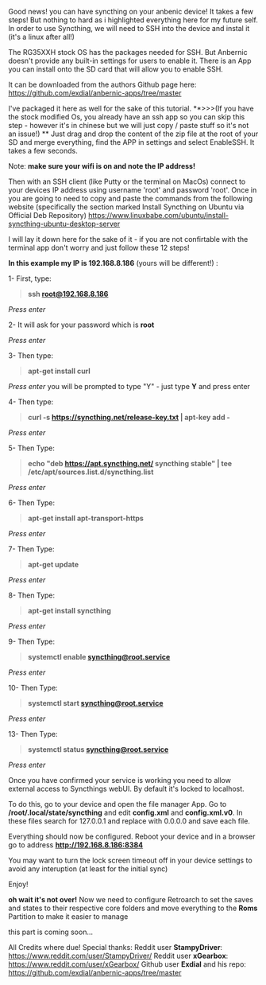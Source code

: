 Good news! you can have syncthing on your anbenic device!
It takes a few steps! But nothing to hard as i highlighted everything here for my future self.
In order to use Syncthing, we will need to SSH into the device and instal it (it's a linux after all!)

The RG35XXH stock OS has the packages needed for SSH. But Anbernic doesn't provide any built-in settings for users to enable it. 
There is an App you can install onto the SD card that will allow you to enable SSH. 

It can be downloaded from the authors Github page here: 
https://github.com/exdial/anbernic-apps/tree/master


I've packaged it here as well for the sake of this tutorial. 
**>>>(If you have the stock modified Os, you already have an ssh app so you can skip this step - however it's in chinese but we will just copy / paste stuff so it's not an issue!)
**
Just drag and drop the content of the zip file at the root of your SD and merge everything, find the APP in settings and select EnableSSH. 
It takes a few seconds. 

Note: **make sure your wifi is on and note the IP address!**

Then with an SSH client (like Putty or the terminal on MacOs) connect to your devices IP address using username 'root' and password 'root'. 
Once in you are going to need to copy and paste the commands from the following website (specifically the section marked Install Syncthing on Ubuntu via Official Deb Repository) 
https://www.linuxbabe.com/ubuntu/install-syncthing-ubuntu-desktop-server

I will lay it down here for the sake of it - if you are not confirtable with the terminal app don't worry and just follow these 12 steps!

**In this example my IP is 192.168.8.186** (yours will be different!) :

1- First, type:

> **ssh root@192.168.8.186**

_Press enter_


2- It will ask for your password which is **root**

_Press enter_


3- Then type:

> **apt-get install curl**

_Press enter_
you will be prompted to type "Y" - just type **Y** and press enter

4- Then type:

> **curl -s https://syncthing.net/release-key.txt | apt-key add -**

_Press enter_


5- Then Type:

> **echo "deb https://apt.syncthing.net/ syncthing stable" | tee /etc/apt/sources.list.d/syncthing.list**

_Press enter_


6- Then Type:

> **apt-get install apt-transport-https**

_Press enter_


7- Then Type:

> **apt-get update**

_Press enter_


8- Then Type:

> **apt-get install syncthing**

_Press enter_


9- Then Type:

> **systemctl enable syncthing@root.service**

_Press enter_


10- Then Type:

> **systemctl start syncthing@root.service**

_Press enter_


13- Then Type:

> **systemctl status syncthing@root.service**

_Press enter_



Once you have confirmed your service is working you need to allow external access to Syncthings webUI.
By default it's locked to localhost. 

To do this, go to your device and open the file manager App.
Go to **/root/.local/state/syncthing** and edit **config.xml** and **config.xml.v0**. 
In these files search for 127.0.0.1 and replace with 0.0.0.0 and save each file.

Everything should now be configured. 
Reboot your device and in a browser go to address **http://192.168.8.186:8384**

You may want to turn the lock screen timeout off in your device settings to avoid any interuption (at least for the initial sync)

Enjoy! 

**oh wait it's not over!** 
Now we need to configure Retroarch to set the saves and states to their respective core folders and move everything to the **Roms** Partition to make it easier to manage

this part is coming soon...


All Credits where due!
Special thanks:
Reddit user **StampyDriver**: https://www.reddit.com/user/StampyDriver/
Reddit user **xGearbox**: https://www.reddit.com/user/xGearbox/ 
Github user **Exdial** and his repo: https://github.com/exdial/anbernic-apps/tree/master
